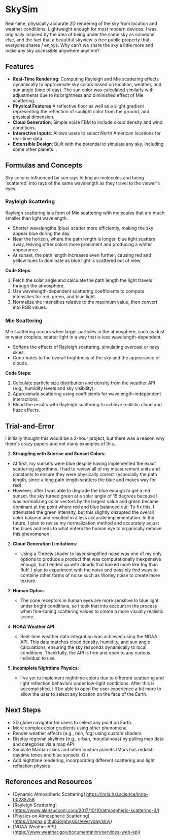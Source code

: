 # SkySim
Real-time, physically accurate 2D rendering of the sky from location and weather conditions. Lightweight enough for most modern devices. I was originally inspired by the idea of being under the same sky as someone else, and the fact that a beautiful skyview is free public property that everyone shares / enjoys. Why can't we share the sky a little more and make any sky accessible anywhere anytime?

## **Features**
  - **Real-Time Rendering**: Computing Rayleigh and Mie scattering effects dynamically to approximate sky colors based on location, weather, and sun angle (time of day). The sun color was calculated similarly with adjustments due to its brightness and diminished effect of Mie scattering.
  - **Physical Features** A reflective floor as well as a slight gradient representing the reflection of sunlight color from the ground, add physical dimension.
  - **Cloud Generation**: Simple noise FBM to include cloud density and wind conditions.
  - **Interactive Inputs**: Allows users to select North American locations for real-time data.
  - **Extensible Design**: Built with the potential to simulate any sky, including some other planets...  

## **Formulas and Concepts**
  Sky color is influenced by sun rays hitting air molecules and being 'scattered' into rays of the same wavelength as they travel to the viewer's eyes.

### **Rayleigh Scattering**
  Rayleigh scattering is a form of Mie scattering with molecules that are much smaller than light wavelength.
  - Shorter wavelengths (blue) scatter more efficiently, making the sky appear blue during the day.
  - Near the horizon, where the path length is longer, blue light scatters away, leaving other colors more prominent and producing a whiter appearance.
  - At sunset, the path length increases even further, causing red and yellow hues to dominate as blue light is scattered out of view.
  
**Code Steps**:
  1. Fetch the solar angle and calculate the path length the light travels through the atmosphere.
  2. Use wavelength-dependent scattering coefficients to compute intensities for red, green, and blue light.
  3. Normalize the intensities relative to the maximum value, then convert into RGB values.

### **Mie Scattering**
  Mie scattering occurs when larger particles in the atmosphere, such as dust or water droplets, scatter light in a way that is less wavelength-dependent.
  - Softens the effects of Rayleigh scattering, simulating overcast or hazy skies.
  - Contributes to the overall brightness of the sky and the appearance of clouds.
 
**Code Steps**:
  1. Calculate particle size distribution and density from the weather API (e.g., humidity levels and sky visibility).
  2. Approximate scattering using coefficients for wavelength-independent interactions.
  3. Blend the results with Rayleigh scattering to achieve realistic cloud and haze effects.

## **Trial-and-Error**
  I initially thought this would be a 2-hour project, but there was a reason why there's crazy papers and not many examples of this...
1. **Struggling with Sunrise and Sunset Colors**:
  - At first, my sunsets were blue despite having implemented the exact scattering algorithms. I had to review all of my measurement units and constants to ensure they were physically correct (especially the path length, since a long path length scatters the blue and makes way for red) 
   - However, after I was able to degrade the blue enough to get a red sunset, the sky turned green at a solar angle of 15 degrees because I was normalizing color vectors by the largest value and green became dominant at the point where red and blue balanced out. To fix this, I attenuated the green intensity, but this slightly disrupted the overall color balance and resulted in a less accurate implementation. In the future, I plan to revise my normalization method and accurately adjust the blues and reds to what enters the human eye to organically remove this phenomenon.

2. **Cloud Generation Limitations**:
   - Using a Threejs shader to layer simplified noise was one of my only options to produce a product that was computationally inexpensive enough, but I ended up with clouds that looked more like fog than fluff. I plan to experiment with the noise and possibly find ways to combine other forms of noise such as Worley noise to create more texture.

3. **Human Optics**:
   - The cone receptors in human eyes are more sensitive to blue light under bright conditions, so I took that into account in the process when fine-tuning scattering values to create a more visually realistic scene.

4. **NOAA Weather API**:
   - Real-time weather data integration was achieved using the NOAA API. This data matches cloud density, humidity, and sun angle calculations, ensuring the sky responds dynamically to local conditions. Thankfully, the API is free and open to any curious individual to use.

5. **Incomplete Nighttime Physics**:
   - I've yet to implement nighttime colors due to different scattering and light reflection behaviors under low-light conditions. After this is accomplished, I'll be able to open the user experience a bit more to allow the user to select any location on the face of the Earth.

## **Next Steps**
  - 3D globe navigator for users to select any point on Earth.
  - More complex color gradients using other phenomena
  - Render weather effects (e.g., rain, fog) using custom shaders.
  - Display regional skylines (e.g., urban, mountainous) by pulling map data and categories via a map API
  - Simulate Martian skies and other custom planets (Mars has reddish daytime tones and blue sunsets :O )
  - Add nighttime rendering, incorporating different scattering and light reflection physics

## **References and Resources**
  - [Dynamic Atmospheric Scattering] https://inria.hal.science/inria-00288758
  - [Rayleigh Scattering] (https://www.alanzucconi.com/2017/10/10/atmospheric-scattering-3/)
  - [Physics on Atmospheric Scattering] (https://hapax.github.io/physics/everyday/sky/)
  - [NOAA Weather API] (https://www.weather.gov/documentation/services-web-api)
